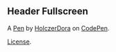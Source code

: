 Header Fullscreen
-----------------


A [Pen](https://codepen.io/holczerdora/pen/exQyYa) by [HolczerDora](https://codepen.io/holczerdora) on [CodePen](https://codepen.io).

[License](https://codepen.io/holczerdora/pen/exQyYa/license).